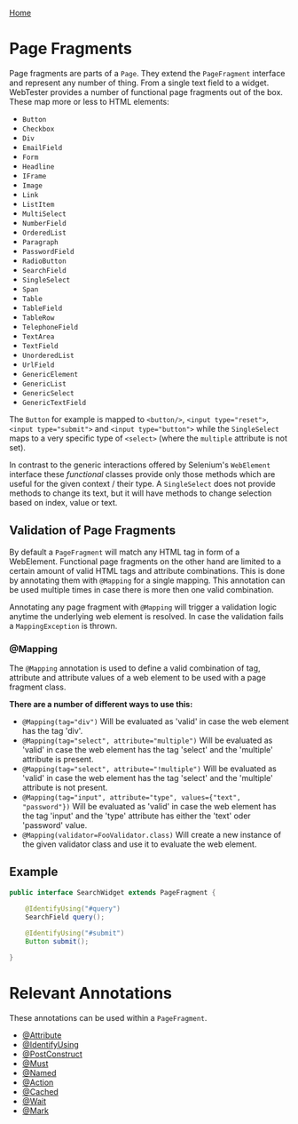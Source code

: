 [Home](../README.md)

# Page Fragments
Page fragments are parts of a `Page`. They extend the `PageFragment` interface and represent any number of thing. From a 
single text field to a widget. WebTester provides a number of functional page fragments out of the box. These map more or 
less to HTML elements:

- `Button`
- `Checkbox`
- `Div`
- `EmailField`
- `Form`
- `Headline`
- `IFrame`
- `Image`
- `Link`
- `ListItem`
- `MultiSelect`
- `NumberField`
- `OrderedList`
- `Paragraph`
- `PasswordField`
- `RadioButton`
- `SearchField`
- `SingleSelect`
- `Span`
- `Table`
- `TableField`
- `TableRow`
- `TelephoneField`
- `TextArea`
- `TextField`
- `UnorderedList`
- `UrlField`
- `GenericElement`
- `GenericList`
- `GenericSelect`
- `GenericTextField`

The `Button` for example is mapped to `<button/>`, `<input type="reset">`, `<input type="submit">`
and `<input type="button">` while the `SingleSelect` maps to a very specific type of `<select>` (where the `multiple` 
attribute is not set).

In contrast to the generic interactions offered by Selenium's `WebElement` interface these _functional_ classes provide
only those methods which are useful for the given context / their type. A `SingleSelect` does not provide methods to 
change its text, but it will have methods to change selection based on index, value or text.

## Validation of Page Fragments
By default a `PageFragment` will match any HTML tag in form of a WebElement. Functional page fragments on the other hand are 
limited to a certain amount of valid HTML tags and attribute combinations. This is done by annotating them with
```@Mapping``` for a single mapping. This annotation can be used multiple times in case there is more then one valid 
combination.

Annotating any page fragment with ```@Mapping``` will trigger a validation logic anytime the underlying web element is 
resolved. In case the validation fails a ```MappingException``` is thrown.

### @Mapping
The ```@Mapping``` annotation is used to define a valid combination of tag, attribute and attribute values of a web 
element to be used with a page fragment class.

**There are a number of different ways to use this:**

* ```@Mapping(tag="div")``` Will be evaluated as 'valid' in case the web element has the tag 'div'.
* ```@Mapping(tag="select", attribute="multiple")``` Will be evaluated as 'valid' in case the web element has the tag 
'select' and the 'multiple' attribute is
present.
* ```@Mapping(tag="select", attribute="!multiple")``` Will be evaluated as 'valid' in case the web element has the tag 
'select' and the 'multiple' attribute is not present.
* ```@Mapping(tag="input", attribute="type", values={"text", "password"})``` Will be evaluated as 'valid' in case the web 
element has the tag 'input' and the 'type' attribute has either the 'text' oder 'password' value.
* ```@Mapping(validator=FooValidator.class)``` Will create a new instance of the given validator class and use it to 
evaluate the web element.

## Example

```java
public interface SearchWidget extends PageFragment {

    @IdentifyUsing("#query")
    SearchField query();
     
    @IdentifyUsing("#submit")
    Button submit();

}
```

# Relevant Annotations
These annotations can be used within a `PageFragment`.

- [@Attribute](annotation-attribute.md)
- [@IdentifyUsing](annotation-identify-using.md)
- [@PostConstruct](annotation-post-construct.md)
- [@Must](annotation-must.md)
- [@Named](annotation-named.md)
- [@Action](annotation-action.md)
- [@Cached](annotation-cached.md)
- [@Wait](annotation-wait.md)
- [@Mark](annotation-mark.md)
